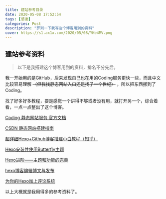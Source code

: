 ```yaml
---
title: 建站参考目录
date: 2020-05-08 17:52:54
tags: [感谢]
categories: Post
description: "罗列一下我写这个博客用到的资料"
cover: https://s1.ax1x.com/2020/05/08/YKe4MV.png
---
```


## 建站参考资料

>  以下是我搭建这个博客用到的资料，排名不分先后。

我一开始用的是GitHub，后来发现自己也在用的Coding服务更快一些，而且中文比较容易理解 ~~（但我找静态网站入口还是找了一个世纪）~~ ，所以把东西挪到了Coding。

找了好多好多教程，要是感觉一个讲得不够或者没有用，就打开另一个，综合着看，一点一点整出了这个博客。

[Coding 静态网站服务 官方文档](https://help.coding.net/docs/devops/cd/static-website.html)

[CSDN 静态网站搭建指南](https://blog.csdn.net/qq_36667170/article/details/79318665)

[超详细Hexo+Github博客搭建小白教程（知乎）](https://zhuanlan.zhihu.com/p/35668237)

[Hexo安装并使用Butterfly主题](https://www.antmoe.com/posts/75a6347a/#%E6%90%9C%E7%B4%A2%E7%B3%BB%E7%BB%9F)

[Hexo进阶——主题和功能的完善](http://baymrx.me/2019/08/02/Hexo%E8%BF%9B%E9%98%B6%E2%80%94%E2%80%94%E4%B8%BB%E9%A2%98%E5%92%8C%E5%8A%9F%E8%83%BD%E7%9A%84%E5%AE%8C%E5%96%84/#%E5%9C%A8%E6%96%87%E7%AB%A0%E6%9C%AB%E5%B0%BE%E6%B7%BB%E5%8A%A0%E6%96%87%E6%9C%AC%E7%BB%93%E6%9D%9F%E6%A0%87%E8%AE%B0)

[hexo博客编辑博文与发布](https://jerry011235.github.io/2015/05/05/hexo%E7%BC%96%E8%BE%91%E5%8D%9A%E6%96%87%E4%B8%8E%E5%8F%91%E5%B8%83/)

[为你的Hexo加上评论系统](https://blog.csdn.net/blue_zy/article/details/79071414)



以上大概就是我用得多的参考资料了。
